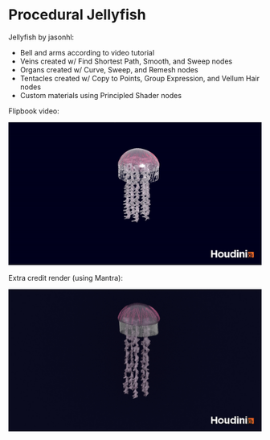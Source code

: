 # Procedural Jellyfish

Jellyfish by jasonhl:

- Bell and arms according to video tutorial
- Veins created w/ Find Shortest Path, Smooth, and Sweep nodes
- Organs created w/ Curve, Sweep, and Remesh nodes
- Tentacles created w/ Copy to Points, Group Expression, and Vellum Hair nodes
- Custom materials using Principled Shader nodes

Flipbook video:

![](jellyfish.gif)

Extra credit render (using Mantra):

![](jellyfish.jpg)
